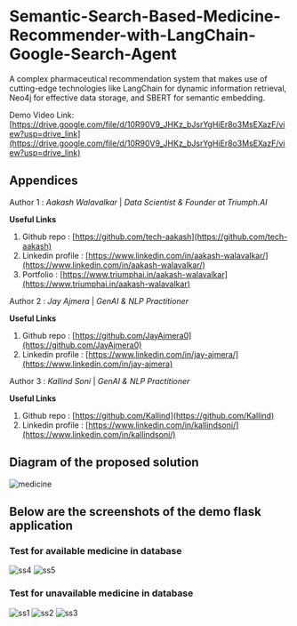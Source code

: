 # Semantic-Search-Based-Medicine-Recommender-with-LangChain-Google-Search-Agent
A complex pharmaceutical recommendation system that makes use of cutting-edge technologies like LangChain for dynamic information retrieval, Neo4j for effective data storage, and SBERT for semantic embedding.

Demo Video Link: [https://drive.google.com/file/d/10R90V9_JHKz_bJsrYgHiEr8o3MsEXazF/view?usp=drive_link](https://drive.google.com/file/d/10R90V9_JHKz_bJsrYgHiEr8o3MsEXazF/view?usp=drive_link)
## Appendices
Author 1 :
_Aakash Walavalkar_ |
_Data Scientist & Founder at Triumph.AI_ 

**Useful Links**
1. Github repo : [https://github.com/tech-aakash](https://github.com/tech-aakash)
2. Linkedin profile : [https://www.linkedin.com/in/aakash-walavalkar/](https://www.linkedin.com/in/aakash-walavalkar/)
3. Portfolio : [https://www.triumphai.in/aakash-walavalkar](https://www.triumphai.in/aakash-walavalkar)

Author 2 :
_Jay Ajmera_ |
_GenAI & NLP Practitioner_ 

**Useful Links**
1. Github repo : [https://github.com/JayAjmera0](https://github.com/JayAjmera0)
2. Linkedin profile : [https://www.linkedin.com/in/jay-ajmera/](https://www.linkedin.com/in/jay-ajmera)

Author 3 :
_Kallind Soni_ |
_GenAI & NLP Practitioner_ 

**Useful Links**
1. Github repo : [https://github.com/Kallind](https://github.com/Kallind)
2. Linkedin profile : [https://www.linkedin.com/in/kallindsoni/](https://www.linkedin.com/in/kallindsoni/)

## Diagram of the proposed solution
![medicine](https://github.com/Kallind/Semantic-Search-Based-Medicine-Recommender-with-LangChain-Google-Search-Agent/assets/162134525/e825fbc9-4c66-416e-9fd5-92d82b96cf3b)

## Below are the screenshots of the demo flask application

### Test for available medicine in database
![ss4](https://github.com/Kallind/Semantic-Search-Based-Medicine-Recommender-with-LangChain-Google-Search-Agent/assets/162134525/e7044b6c-4194-45d9-86dc-bfe1144ca916)
![ss5](https://github.com/Kallind/Semantic-Search-Based-Medicine-Recommender-with-LangChain-Google-Search-Agent/assets/162134525/4fddec2d-f9ac-4b5a-b1c1-48e743e4bc78)

### Test for unavailable medicine in database
![ss1](https://github.com/Kallind/Semantic-Search-Based-Medicine-Recommender-with-LangChain-Google-Search-Agent/assets/162134525/9188ae7f-e5c5-42ed-b8bf-a8625fa03d6a)
![ss2](https://github.com/Kallind/Semantic-Search-Based-Medicine-Recommender-with-LangChain-Google-Search-Agent/assets/162134525/133128c8-bf7f-4f7a-b79a-7140c518b03c)
![ss3](https://github.com/Kallind/Semantic-Search-Based-Medicine-Recommender-with-LangChain-Google-Search-Agent/assets/162134525/5fa10f9d-22aa-452b-8361-de3f3d0b46e3)
